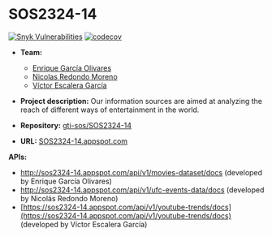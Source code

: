 # SOS2324-14
[![Snyk Vulnerabilities](https://snyk.io/test/github/gti-sos/SOS2324-14/badge.svg)](https://snyk.io/test/github/gti-sos/SOS2324-14)
[![codecov](https://codecov.io/gh/gti-sos/SOS2324-14/graph/badge.svg?token=6YeJDcXfcs)](https://codecov.io/gh/gti-sos/SOS2324-14)

- **Team:** 
  - [Enrique García Olivares](https://github.com/enrgaroli)
  - [Nicolas Redondo Moreno](https://github.com/NicoRedondoo)
  - [Víctor Escalera García](https://github.com/victorsclr)

- **Project description:** Our information sources are aimed at analyzing the reach of different ways of entertainment in the world.

- **Repository:** [gti-sos/SOS2324-14](https://github.com/gti-sos/SOS2324-14)

- **URL:** [SOS2324-14.appspot.com](https://sos2324-14.appspot.com/)

**APIs:** 
- http://sos2324-14.appspot.com/api/v1/movies-dataset/docs (developed by Enrique García Olivares)
- http://sos2324-14.appspot.com/api/v1/ufc-events-data/docs (developed by Nicolás Redondo Moreno)
- [https://sos2324-14.appspot.com/api/v1/youtube-trends/docs](https://sos2324-14.appspot.com/api/v1/youtube-trends/docs) (developed by Víctor Escalera García)
